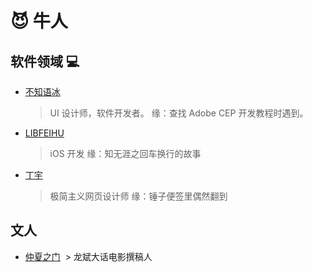 # 😈 牛人

## 软件领域 💻
- [不知语冰](http://nullice.com/about/) 
  > UI 设计师，软件开发者。
  > 缘：查找 Adobe CEP 开发教程时遇到。
- [LIBFEIHU](http://feihu.me/about/)
  > iOS 开发
  > 缘：知无涯之回车换行的故事
- [丁宇](http://dingyu.me/)
  > 极简主义网页设计师
  > 缘：锤子便签里偶然翻到
  
 ## 文人
 - [仲夏之门](https://www.douban.com/people/78548715/)
  > 龙斌大话电影撰稿人
